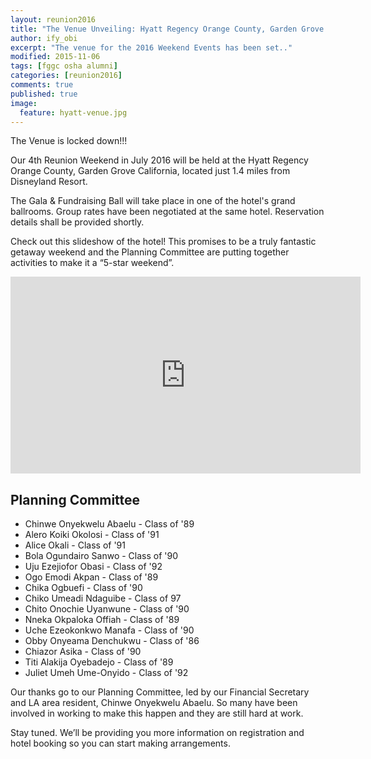 ```yaml
---
layout: reunion2016
title: "The Venue Unveiling: Hyatt Regency Orange County, Garden Grove California"
author: ify_obi
excerpt: "The venue for the 2016 Weekend Events has been set.."
modified: 2015-11-06
tags: [fggc osha alumni]
categories: [reunion2016]
comments: true
published: true
image:
  feature: hyatt-venue.jpg
---
```

The Venue is locked down!!!

Our 4th Reunion Weekend in July 2016 will be held at the Hyatt Regency Orange County, Garden Grove California, located just 1.4 miles from Disneyland Resort.

The Gala & Fundraising Ball will take place in one of the hotel's grand ballrooms. Group rates have been negotiated at the same hotel. Reservation details shall be provided shortly.

Check out this slideshow of the hotel! This promises to be a truly fantastic getaway weekend and the Planning Committee are putting together activities to make it a “5-star weekend”.

<iframe width="560" height="315" src="https://www.youtube.com/embed/wyslm5OmqiI" frameborder="0" > </iframe>

## Planning Committee
* Chinwe Onyekwelu Abaelu - Class of '89
* Alero Koiki Okolosi - Class of '91
* Alice Okali - Class of '91
* Bola Ogundairo Sanwo - Class of '90
* Uju Ezejiofor Obasi - Class of '92
* Ogo Emodi Akpan - Class of '89
* Chika Ogbuefi - Class of '90
* Chiko Umeadi Ndaguibe - Class of 97
* Chito Onochie Uyanwune - Class of '90
* Nneka Okpaloka Offiah - Class of '89
* Uche Ezeokonkwo Manafa - Class of '90
* Obby Onyeama Denchukwu - Class of '86
* Chiazor Asika - Class of '90
* Titi Alakija Oyebadejo - Class of '89
* Juliet Umeh Ume-Onyido - Class of '92

Our thanks go to our Planning Committee, led by our Financial Secretary and LA area resident, Chinwe Onyekwelu Abaelu. So many have been involved in working to make this happen and they are still hard at work.

Stay tuned. We’ll be providing you more information on registration and hotel booking so you can start making arrangements.
